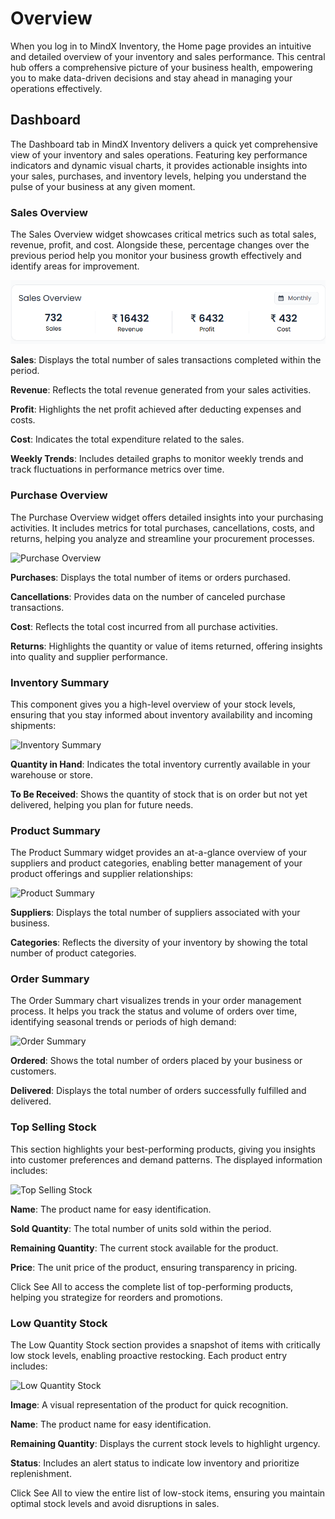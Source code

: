 # **Overview**

When you log in to MindX Inventory, the Home page provides an intuitive and detailed overview of your inventory and sales performance. This central hub offers a comprehensive picture of your business health, empowering you to make data-driven decisions and stay ahead in managing your operations effectively.

## **Dashboard**

The Dashboard tab in MindX Inventory delivers a quick yet comprehensive view of your inventory and sales operations. Featuring key performance indicators and dynamic visual charts, it provides actionable insights into your sales, purchases, and inventory levels, helping you understand the pulse of your business at any given moment.

### **Sales Overview**

The Sales Overview widget showcases critical metrics such as total sales, revenue, profit, and cost. Alongside these, percentage changes over the previous period help you monitor your business growth effectively and identify areas for improvement.

![alt text](../documantation-images/sales-overview.png)

**Sales**: Displays the total number of sales transactions completed within the period.

**Revenue**: Reflects the total revenue generated from your sales activities.

**Profit**: Highlights the net profit achieved after deducting expenses and costs.

**Cost**: Indicates the total expenditure related to the sales.

**Weekly Trends**: Includes detailed graphs to monitor weekly trends and track fluctuations in performance metrics over time.

### **Purchase Overview**

The Purchase Overview widget offers detailed insights into your purchasing activities. It includes metrics for total purchases, cancellations, costs, and returns, helping you analyze and streamline your procurement processes.

![Purchase Overview](/dashboard.png)

**Purchases**: Displays the total number of items or orders purchased.

**Cancellations**: Provides data on the number of canceled purchase transactions.

**Cost**: Reflects the total cost incurred from all purchase activities.

**Returns**: Highlights the quantity or value of items returned, offering insights into quality and supplier performance.

### **Inventory Summary**

This component gives you a high-level overview of your stock levels, ensuring that you stay informed about inventory availability and incoming shipments:

![Inventory Summary]()

**Quantity in Hand**: Indicates the total inventory currently available in your warehouse or store.

**To Be Received**: Shows the quantity of stock that is on order but not yet delivered, helping you plan for future needs.

### **Product Summary**

The Product Summary widget provides an at-a-glance overview of your suppliers and product categories, enabling better management of your product offerings and supplier relationships:

![Product Summary]()

**Suppliers**: Displays the total number of suppliers associated with your business.

**Categories**: Reflects the diversity of your inventory by showing the total number of product categories.

### **Order Summary**

The Order Summary chart visualizes trends in your order management process. It helps you track the status and volume of orders over time, identifying seasonal trends or periods of high demand:

![Order Summary]()

**Ordered**: Shows the total number of orders placed by your business or customers.

**Delivered**: Displays the total number of orders successfully fulfilled and delivered.

### **Top Selling Stock**

This section highlights your best-performing products, giving you insights into customer preferences and demand patterns. The displayed information includes:

![Top Selling Stock]()

**Name**: The product name for easy identification.

**Sold Quantity**: The total number of units sold within the period.

**Remaining Quantity**: The current stock available for the product.

**Price**: The unit price of the product, ensuring transparency in pricing.

Click See All to access the complete list of top-performing products, helping you strategize for reorders and promotions.

### **Low Quantity Stock**

The Low Quantity Stock section provides a snapshot of items with critically low stock levels, enabling proactive restocking. Each product entry includes:

![Low Quantity Stock]()

**Image**: A visual representation of the product for quick recognition.

**Name**: The product name for easy identification.

**Remaining Quantity**: Displays the current stock levels to highlight urgency.

**Status**: Includes an alert status to indicate low inventory and prioritize replenishment.

Click See All to view the entire list of low-stock items, ensuring you maintain optimal stock levels and avoid disruptions in sales.
